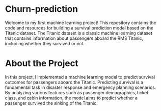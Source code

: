 # Churn-prediction
Welcome to my first machine learning project! This repository contains the code and resources for building a survival prediction model based on the Titanic dataset. The Titanic dataset is a classic machine learning dataset that contains information about passengers aboard the RMS Titanic, including whether they survived or not.

# About the Project
In this project, I implemented a machine learning model to predict survival outcomes for passengers aboard the Titanic. Predicting survival is a fundamental task in disaster response and emergency planning scenarios. By analyzing various features such as passenger demographics, ticket class, and cabin information, the model aims to predict whether a passenger survived the sinking of the Titanic.
